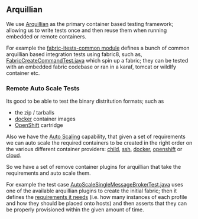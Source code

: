 ## Arquillian

We use [Arquillian](http://arquillian.org/) as the primary container based testing framework; allowing us to write tests once and then reuse them when running embedded or remote containers.

For example the [fabric-itests-common module](https://github.com/fabric8io/fabric8/tree/master/itests/common) defines a bunch of common arquillian based integration tests using fabric8, such as, [FabricCreateCommandTest.java](https://github.com/fabric8io/fabric8/blob/master/itests/common/src/main/java/io/fabric8/itests/common/FabricCreateCommandTest.java#L61) which spin up a fabric; they can be tested with an embedded fabric codebase or ran in a karaf, tomcat or wildlfy container etc.

### Remote Auto Scale Tests

Its good to be able to test the binary distritution formats; such as

* the zip / tarballs
* [docker](http://docker.io/) container images
* [OpenShift](https://www.openshift.com/) cartridge

Also we have the [Auto Scaling](http://fabric8.io/gitbook/requirements.html) capability, that given a set of requirements we can auto scale the required containers to be created in the right order on the various different container providers: [child](http://fabric8.io/gitbook/cloudContainers.html), [ssh](http://fabric8.io/gitbook/sshContainers.html), [docker](http://fabric8.io/gitbook/docker.html), [openshift](http://fabric8.io/gitbook/openshift.html) or [cloud](http://fabric8.io/gitbook/cloudContainers.html).

So we have a set of remove container plugins for arquillian that take the requirements and auto scale them.

For example the test case [AutoScaleSingleMessageBrokerTest.java](https://github.com/fabric8io/fabric8/blob/master/itests/autoscale/autoscale-itests-common/src/main/java/io/fabric8/itests/autoscale/AutoScaleSingleMessageBrokerTest.java#L42-42) uses one of the available arquillian plugins to create the initial fabric; then it defines the [requirements it needs](http://fabric8.io/gitbook/requirements.html) (i.e. how many instances of each profile and how they should be placed onto hosts) and then asserts that they can be properly provisioned within the given amount of time.


